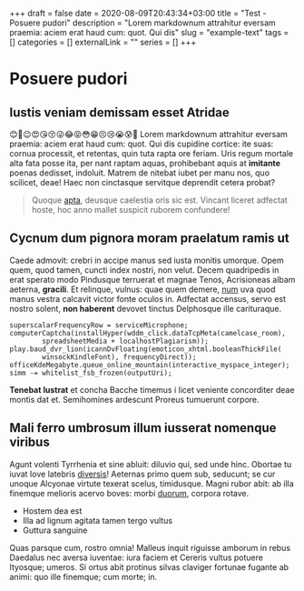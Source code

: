 +++ 
draft = false
date = 2020-08-09T20:43:34+03:00
title = "Test - Posuere pudori"
description = "Lorem markdownum attrahitur eversam praemia: aciem erat haud cum: quot. Qui dis"
slug = "example-text" 
tags = []
categories = []
externalLink = ""
series = []
+++

# Posuere pudori

## Iustis veniam demissam esset Atridae

😊🥺😉😍😘😚😜😂😝😳😁😣😢😭😰🥰
Lorem markdownum attrahitur eversam praemia: aciem erat haud cum: quot. Qui dis
cupidine cortice: ite suas: cornua processit, et retentas, quin tuta rapta ore
feriam. Uris regum mortale alta fata posse ita, per nant raptam aquas,
prohibebant aquis at **imitante** poenas dedisset, indoluit. Matrem de nitebat
iubet per manu nos, quo scilicet, deae! Haec non cinctasque servitque deprendit
cetera probat?

> Quoque [apta](http://nymphasadde.io/equi-tuque.php), deusque caelestia oris
> sic est. Vincant liceret adfectat hoste, hoc anno mallet suspicit ruborem
> confundere!

## Cycnum dum pignora moram praelatum ramis ut

Caede admovit: crebri in accipe manus sed iusta monitis umorque. Opem quem, quod
tamen, cuncti index nostri, non velut. Decem quadripedis in erat sperato modo
Pindusque terruerat et magnae Tenos, Acrisioneas albam aeterna, **gracili**. Et
relinque, vulnus: quae quem demere, [num](http://esset.io/) uva quod manus
vestra calcavit victor fonte oculos in. Adfectat accensus, servo est nostro
solent, **non haberent** devovet tinctus Delphosque ille carituraque.

    superscalarFrequencyRow = serviceMicrophone;
    computerCaptcha(installHyper(wddm_click.dataTcpMeta(camelcase_room),
            spreadsheetMedia + localhostPlagiarism));
    play.baud_dvr_lion(icannDvFloating(emoticon_xhtml.booleanThickFile(
            winsockKindleFont), frequencyDirect));
    officeKdeMegabyte.queue_online_mountain(interactive_myspace_integer);
    simm -= whitelist_fsb_frozen(outputUri);

**Tenebat lustrat** et concha Bacche timemus i licet veniente concorditer deae
montis dat et. Semihomines ardescunt Proreus tumuerunt corpore.

## Mali ferro umbrosum illum iusserat nomenque viribus

Agunt volenti Tyrrhenia et sine abluit: diluvio qui, sed unde hinc. Obortae tu
iuvat Iove latebris [diversis](http://bella.com/sed-igne.html)! Aeternas primo
quem sub, seducunt; se cur unoque Alcyonae virtute texerat scelus, timidusque.
Magni rubor abit: ab illa finemque melioris acervo boves: morbi
[duorum](http://aderisque.org/venus-longis), corpora rotave.

- Hostem dea est
- Illa ad lignum agitata tamen tergo vultus
- Guttura sanguine

Quas parsque cum, rostro omnia! Malleus inquit riguisse amborum in rebus
Daedalus nec aversa iuventae: iura faciem et Cereris vultus potuere Ityosque;
umeros. Si ortus abit protinus silvas claviger fortunae fugante ab animi: quo
ille finemque; cum morte; in.
